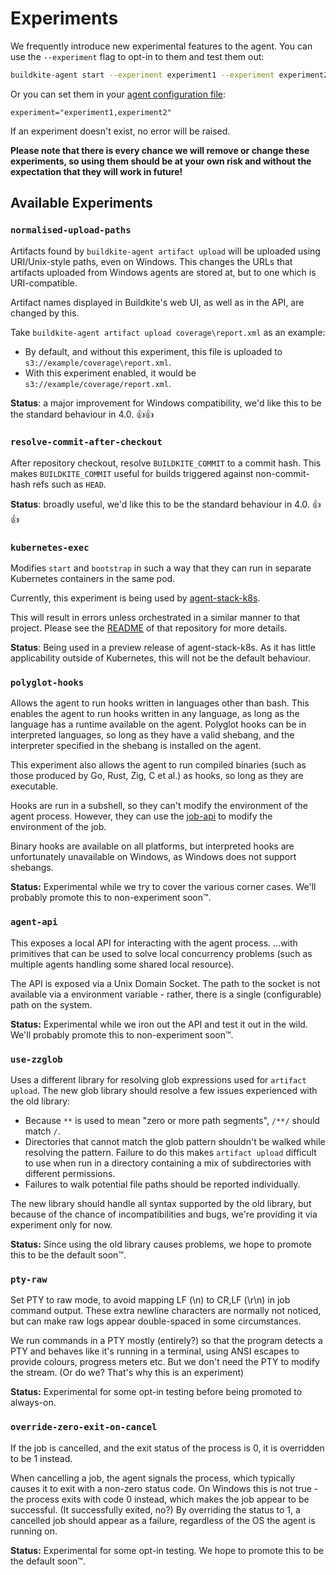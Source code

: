# Experiments

We frequently introduce new experimental features to the agent. You can use the `--experiment` flag to opt-in to them and test them out:

```bash
buildkite-agent start --experiment experiment1 --experiment experiment2
```

Or you can set them in your [agent configuration file](https://buildkite.com/docs/agent/v3/configuration):

```
experiment="experiment1,experiment2"
```

If an experiment doesn't exist, no error will be raised.

**Please note that there is every chance we will remove or change these experiments, so using them should be at your own risk and without the expectation that they will work in future!**

## Available Experiments

### `normalised-upload-paths`

Artifacts found by `buildkite-agent artifact upload` will be uploaded using URI/Unix-style paths, even on Windows. This changes the URLs that artifacts uploaded from Windows agents are stored at, but to one which is URI-compatible.

Artifact names displayed in Buildkite's web UI, as well as in the API, are changed by this.

Take `buildkite-agent artifact upload coverage\report.xml` as an example:

- By default, and without this experiment, this file is uploaded to `s3://example/coverage\report.xml`.
- With this experiment enabled, it would be `s3://example/coverage/report.xml`.

**Status**: a major improvement for Windows compatibility, we'd like this to be the standard behaviour in 4.0. 👍👍

### `resolve-commit-after-checkout`

After repository checkout, resolve `BUILDKITE_COMMIT` to a commit hash. This makes `BUILDKITE_COMMIT` useful for builds triggered against non-commit-hash refs such as `HEAD`.

**Status**: broadly useful, we'd like this to be the standard behaviour in 4.0. 👍👍

### `kubernetes-exec`

Modifies `start` and `bootstrap` in such a way that they can run in separate Kubernetes containers in the same pod.

Currently, this experiment is being used by [agent-stack-k8s](https://github.com/buildkite/agent-stack-k8s).

This will result in errors unless orchestrated in a similar manner to that project. Please see the [README](https://github.com/buildkite/agent-stack-k8s/blob/main/README.md) of that repository for more details.

**Status**: Being used in a preview release of agent-stack-k8s. As it has little applicability outside of Kubernetes, this will not be the default behaviour.

### `polyglot-hooks`

Allows the agent to run hooks written in languages other than bash. This enables the agent to run hooks written in any language, as long as the language has a runtime available on the agent. Polyglot hooks can be in interpreted languages, so long as they have a valid shebang, and the interpreter specified in the shebang is installed on the agent.

This experiment also allows the agent to run compiled binaries (such as those produced by Go, Rust, Zig, C et al.) as hooks, so long as they are executable.

Hooks are run in a subshell, so they can't modify the environment of the agent process. However, they can use the [job-api](#job-api) to modify the environment of the job.

Binary hooks are available on all platforms, but interpreted hooks are unfortunately unavailable on Windows, as Windows does not support shebangs.

**Status:** Experimental while we try to cover the various corner cases. We'll probably promote this to non-experiment soon™️.

### `agent-api`

This exposes a local API for interacting with the agent process.
...with primitives that can be used to solve local concurrency problems (such as multiple agents handling some shared local resource).

The API is exposed via a Unix Domain Socket. The path to the socket is not available via a environment variable - rather, there is a single (configurable) path on the system.

**Status:** Experimental while we iron out the API and test it out in the wild. We'll probably promote this to non-experiment soon™.

### `use-zzglob`

Uses a different library for resolving glob expressions used for `artifact upload`.
The new glob library should resolve a few issues experienced with the old library:

- Because `**` is used to mean "zero or more path segments", `/**/` should match `/`.
- Directories that cannot match the glob pattern shouldn't be walked while resolving the pattern. Failure to do this makes `artifact upload` difficult to use when run in a directory containing a mix of subdirectories with different permissions.
- Failures to walk potential file paths should be reported individually.

The new library should handle all syntax supported by the old library, but because of the chance of incompatibilities and bugs, we're providing it via experiment only for now.

**Status:** Since using the old library causes problems, we hope to promote this to be the default soon™️.

### `pty-raw`

Set PTY to raw mode, to avoid mapping LF (\n) to CR,LF (\r\n) in job command output.
These extra newline characters are normally not noticed, but can make raw logs appear double-spaced
in some circumstances.

We run commands in a PTY mostly (entirely?) so that the program detects a PTY and behaves like it's
running in a terminal, using ANSI escapes to provide colours, progress meters etc. But we don't need
the PTY to modify the stream. (Or do we? That's why this is an experiment)

**Status:** Experimental for some opt-in testing before being promoted to always-on.

### `override-zero-exit-on-cancel`

If the job is cancelled, and the exit status of the process is 0, it is overridden to be 1 instead.

When cancelling a job, the agent signals the process, which typically causes it to exit with a
non-zero status code. On Windows this is not true - the process exits with code 0 instead, which
makes the job appear to be successful. (It successfully exited, no?) By overriding the status to 1,
a cancelled job should appear as a failure, regardless of the OS the agent is running on.

**Status:** Experimental for some opt-in testing. We hope to promote this to be the default soon™.
